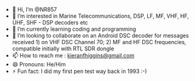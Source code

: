 - 👋 Hi, I’m @NR857
- 👀 I’m interested in Marine Telecommunications, DSP, LF, MF, VHF, HF, UHF, SHF - DSP decoders etc
- 🌱 I’m currently learning coding and programming
- 💞️ I’m looking to collaborate on an Android DSC decoder for messages received 1) on VHF DSC Channel 70; 2) MF and HF DSC frequencies, compatible initially with RTL SDR dongle
- 📫 How to reach me : kieranfhiggins@gmail.com
- 😄 Pronouns: He/Him
- ⚡ Fun fact: I did my first pen test way back in 1993 :-)

<!---
NR857/NR857 is a ✨ special ✨ repository because its `README.md` (this file) appears on your GitHub profile.
You can click the Preview link to take a look at your changes.
--->

